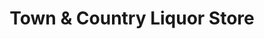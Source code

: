 ---
title: "Town & Country Liquor Store"
url: /lockeford/town-and-country-liquor-store/
shop: alcohol
---